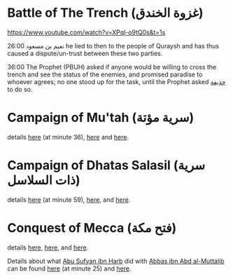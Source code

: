 # Battle of The Trench (غزوة الخندق)

https://www.youtube.com/watch?v=XPql-o9tQ0s&t=1s

26:00
نعيم بن مسعود
he lied to [](../Pre-Islamic%20World/Before%20Muhammad.excalidraw.md#^hGwrMnPw|Banu%20Kuraizah) then to the people of Quraysh and has thus caused a dispute/un-trust between these two parties.

36:00
The Prophet (PBUH) asked if anyone would be willing to cross the trench and see the status of the enemies, and promised paradise to whoever agrees; no one stood up for the task, until the Prophet asked [حذيفة](https://www.wikiwand.com/en/Hudhayfah_ibn_al-Yaman) to do so.

# Campaign of Mu'tah (سرية مؤتة)

details [here](https://youtu.be/9SX9K1csx28?t=2188) (at minute 36), [here](https://www.wikiwand.com/en/Battle_of_Mu'tah) and [here](https://ar.wikipedia.org/wiki/%D8%BA%D8%B2%D9%88%D8%A9_%D9%85%D8%A4%D8%AA%D8%A9).

# Campaign of Dhatas Salasil (سرية ذات السلاسل)

details [here](https://youtu.be/9SX9K1csx28?t=3590) (at minute 59), [here](https://www.wikiwand.com/en/Expedition_of_Amr_ibn_al-As), and [here](<https://ar.wikipedia.org/wiki/%D8%B3%D8%B1%D9%8A%D8%A9_%D8%B9%D9%85%D8%B1%D9%88_%D8%A8%D9%86_%D8%A7%D9%84%D8%B9%D8%A7%D8%B5_(%D8%B0%D8%A7%D8%AA_%D8%A7%D9%84%D8%B3%D9%84%D8%A7%D8%B3%D9%84)>).

# Conquest of Mecca (فتح مكة)

details [here](https://www.youtube.com/watch?v=TSkXmxSs-pA), [here](https://www.wikiwand.com/en/Conquest_of_Mecca#introduction), and [here](https://www.wikiwand.com/ar/%D9%81%D8%AA%D8%AD%20%D9%85%D9%83%D8%A9).

Details about what [Abu Sufyan ibn Harb](https://www.wikiwand.com/en/Abu_Sufyan_ibn_Harb "Abu Sufyan ibn Harb") did with [Abbas ibn Abd al-Muttalib](https://www.wikiwand.com/en/Abbas_ibn_Abd_al-Muttalib) can be found [here](https://youtu.be/TSkXmxSs-pA?t=1511) (at minute 25) and [here](https://www.wikiwand.com/en/Conquest_of_Mecca#The_Muslim_Army_Heads_for_Mecca).

